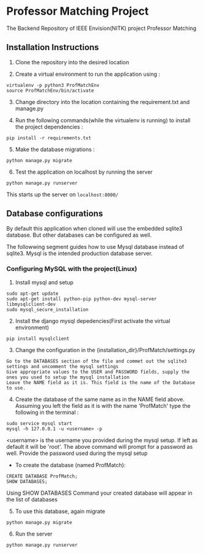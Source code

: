 # Professor Matching Project
The Backend Repository of IEEE Envision(NITK) project Professor Matching

## Installation Instructions
1. Clone the repository into the desired location

2. Create a virtual environment to run the application using : 

```
virtualenv -p python3 ProfMatchEnv
source ProfMatchEnv/bin/activate
```

3. Change directory into the location containing the requirement.txt and manage.py

4. Run the following commands(while the virtualenv is running) to install the project dependencies :

```
pip install -r requirements.txt
```

5. Make the database migrations :

```
python manage.py migrate
```

6. Test the application on localhost by running the server
```
python manage.py runserver
```

This starts up the server on ``` localhost:8000/ ```
   
## Database configurations

By default this application when cloned will use the embedded sqlite3 database. But other databases can be configured as well.

The followwing segment guides how to use Mysql database instead of sqlite3. Mysql is the intended production database server.

### Configuring MySQL with the project(Linux)

1. Install mysql and setup
```
sudo apt-get update
sudo apt-get install python-pip python-dev mysql-server libmysqlclient-dev
sudo mysql_secure_installation
```

2. Install the django mysql depedencies(First activate the virtual environment)
```
pip install mysqlclient
```
     
3. Change the configuration in the {installation_dir}/ProfMatch/settings.py

``` 
Go to the DATABASES section of the file and commet out the sqlite3 settings and uncomment the mysql settings
Give appropriate values to the USER and PASSWORD fields, supply the ones you used to setup the mysql installation
Leave the NAME field as it is. This field is the name of the Database to use.
```

4. Create the database of the same name as in the NAME field above. Assuming you left the field as it is with the name 'ProfMatch' type the following in the terminal :
```
sudo service mysql start
mysql -h 127.0.0.1 -u <username> -p
```

\<username\> is the username you provided during the mysql setup. If left as default it will be 'root'. The above command will prompt for a password as well.
Provide the password used during the mysql setup
    
* To create the database (named ProfMatch):
``` 
CREATE DATABASE ProfMatch;
SHOW DATABASES;
```
    
Using SHOW DATABASES Command your created database will appear in the list of databases

5. To use this database, again migrate 
``` 
python manage.py migrate 
```

6. Run the server 
``` 
python manage.py runserver
```
